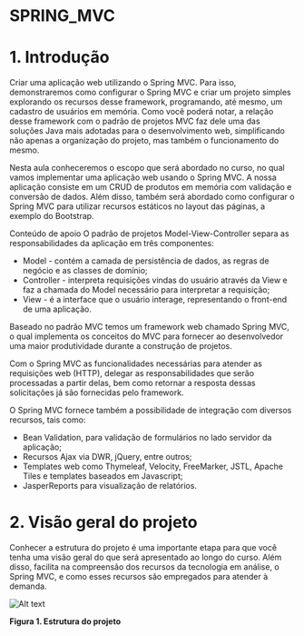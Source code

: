 
# SPRING_MVC

# 1. Introdução

Criar uma aplicação web utilizando o Spring MVC. Para isso, demonstraremos como configurar o Spring MVC e criar um projeto simples explorando os recursos desse framework, programando, até mesmo, um cadastro de usuários em memória. Como você poderá notar, a relação desse framework com o padrão de projetos MVC faz dele uma das soluções Java mais adotadas para o desenvolvimento web, simplificando não apenas a organização do projeto, mas também o funcionamento do mesmo.

Nesta aula conheceremos o escopo que será abordado no curso, no qual vamos implementar uma aplicação web usando o Spring MVC. A nossa aplicação consiste em um CRUD de produtos em memória com validação e conversão de dados. Além disso, também será abordado como configurar o Spring MVC para utilizar recursos estáticos no layout das páginas, a exemplo do Bootstrap.

Conteúdo de apoio
O padrão de projetos Model-View-Controller separa as responsabilidades da aplicação em três componentes:

- Model - contém a camada de persistência de dados, as regras de negócio e as classes de domínio;
- Controller - interpreta requisições vindas do usuário através da View e faz a chamada do Model necessário para interpretar a requisição;
- View - é a interface que o usuário interage, representando o front-end de uma aplicação.

Baseado no padrão MVC temos um framework web chamado Spring MVC, o qual implementa os conceitos do MVC para fornecer ao desenvolvedor uma maior produtividade durante a construção de projetos.

Com o Spring MVC as funcionalidades necessárias para atender as requisições web (HTTP), delegar as responsabilidades que serão processadas a partir delas, bem como retornar a resposta dessas solicitações já são fornecidas pelo framework.

O Spring MVC fornece também a possibilidade de integração com diversos recursos, tais como:

- Bean Validation, para validação de formulários no lado servidor da aplicação;
- Recursos Ajax via DWR, jQuery, entre outros;
- Templates web como Thymeleaf, Velocity, FreeMarker, JSTL, Apache Tiles e templates baseados em Javascript;
- JasperReports para visualização de relatórios.

# 2. Visão geral do projeto

Conhecer a estrutura do projeto é uma importante etapa para que você tenha uma visão geral do que será apresentado ao longo do curso. Além disso, facilita na compreensão dos recursos da tecnologia em análise, o Spring MVC, e como esses recursos são empregados para atender à demanda.

![Alt text](https://github.com/guimaraesneto/SPRING_MVC/blob/master/img/estrutura.png?raw=true "Figura 1. Estrutura do projeto
")

**Figura 1. Estrutura do projeto**
